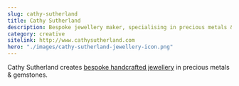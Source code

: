 ```yaml
---
slug: cathy-sutherland
title: Cathy Sutherland
description: Bespoke jewellery maker, specialising in precious metals & gemstones.
category: creative
sitelink: http://www.cathysutherland.com
hero: "./images/cathy-sutherland-jewellery-icon.png"
---
```

<p>Cathy Sutherland creates <a href="http://www.cathysutherland.com/commissions">bespoke handcrafted jewellery</a> in precious metals & gemstones.</p>